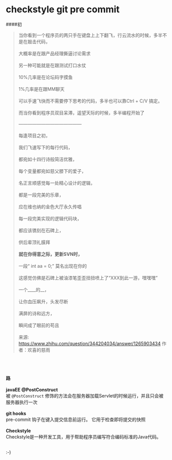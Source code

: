 # checkstyle git pre commit

####初

> 当你看到一个程序员的两只手在键盘上上下翻飞，行云流水的时候，多半不是在敲击代码，
> <br/>
> <br/>
> 大概率是在跟产品经理撕逼讨论需求
> <br/>
> <br/>
> 另一种可能就是在跟测试打口水仗
> <br/>
> <br/>
> 10%几率是在论坛码字摸鱼
> <br/>
> <br/>
> 1%几率是在跟MM聊天
> <br/>
> <br/>
> 可以手速飞快而不需要停下思考的代码，多半也可以靠Ctrl + C/V 搞定。
> <br/>
> <br/>
> 而当你看到程序员双目呆滞，遥望天际的时候，多半编程开始了
> <br/>
> <br/>
> ——————————————
> <br/>
> <br/>
> 每逢项目之初，
> <br/>
> <br/>
> 我们飞速写下的每行代码，
> <br/>
> <br/>
> 都宛如十四行诗般简洁优雅，
> <br/>
> <br/>
> 每个变量都宛如慈父膝下的爱子，
> <br/>
> <br/>
> 名正言顺感觉每一处精心设计的逻辑，
> <br/>
> <br/>
> 都是一段完美的乐章，
> <br/>
> <br/>
> 应在维也纳的金色大厅永久传唱
> <br/>
> <br/>
> 每一段完美实现的逻辑代码块，
> <br/>
> <br/>
> 都应该镌刻在石碑上，
> <br/>
> <br/>
> 供后辈顶礼膜拜
> <br/>
> <br/>
> **就在你得意之际，更新SVN时，**
> <br/>
> <br/>
> 一段“ int aa = 0;” 莫名出现在你的
> <br/>
> <br/>
> 这感觉仿佛是石碑上被油漆笔歪歪扭扭喷上了“XXX到此一游，嘿嘿嘿”
> <br/>
> <br/>
> 一个____的__，
> <br/>
> <br/>
> 让你血压飙升，头发尽断
> <br/>
> <br/>
> 满屏的诗和远方，
> <br/>
> <br/>
> 瞬间成了眼前的苟且
> <br/>
> <br/>
> 来源: https://www.zhihu.com/question/344204034/answer/1265903434
> 作者：欢喜的慈雨
<br/>
<br/>

#### 路
**javaEE @PostConstruct**
<br/>
被 `@PostConstruct` 修饰的方法会在服务器加载Servlet的时候运行，并且只会被服务器执行一次
<br/>
<br/>
**git hooks**
<br/>
pre-commit 钩子在键入提交信息前运行。 它用于检查即将提交的快照
<br/>
<br/>
**Checkstyle**
<br/>
Checkstyle是一种开发工具，用于帮助程序员编写符合编码标准的Java代码。
<br/>
<br/>

:-) 



